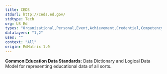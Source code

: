 ```yaml
---
title: CEDS
stdurl: http://ceds.ed.gov/
stdtype: Tech
org: US Ed
types: "Organizational,Personal,Event,Achievement,Credential,Competency,Content Metadata"
datalayers: "1,2"
uses: ""
context: "All"
origin: EdMatrix 1.0
---
```

**Common Education Data Standards:** Data Dictionary and Logical Data Model for representing educational data of all sorts.
